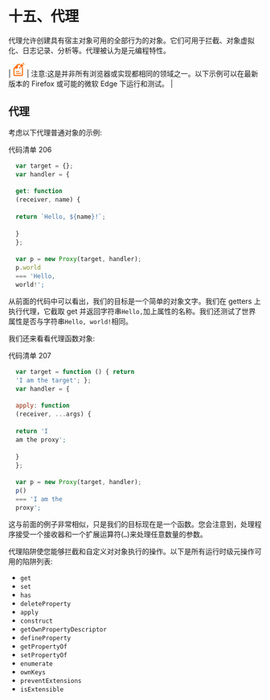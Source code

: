 # 十五、代理

代理允许创建具有宿主对象可用的全部行为的对象。它们可用于拦截、对象虚拟化、日志记录、分析等。代理被认为是元编程特性。

| ![](img/00003.gif) | 注意:这是并非所有浏览器或实现都相同的领域之一。以下示例可以在最新版本的 Firefox 或可能的微软 Edge 下运行和测试。 |

## 代理

考虑以下代理普通对象的示例:

代码清单 206

```js
  var target = {};
  var handler = {

  get: function
  (receiver, name) {

  return `Hello, ${name}!`;

  }
  };

  var p = new Proxy(target, handler);
  p.world
  === 'Hello,
  world!';

```

从前面的代码中可以看出，我们的目标是一个简单的对象文字。我们在 getters 上执行代理，它截取 get 并返回字符串`Hello,`加上属性的名称。我们还测试了世界属性是否与字符串`Hello, world!`相同。

我们还来看看代理函数对象:

代码清单 207

```js
  var target = function () { return
  'I am the target'; };
  var handler = {

  apply: function
  (receiver, ...args) {

  return 'I
  am the proxy';

  }
  };

  var p = new Proxy(target, handler);
  p()
  === 'I am the
  proxy';

```

这与前面的例子非常相似，只是我们的目标现在是一个函数。您会注意到，处理程序接受一个接收器和一个扩展运算符(`…`)来处理任意数量的参数。

代理陷阱使您能够拦截和自定义对对象执行的操作。以下是所有运行时级元操作可用的陷阱列表:

*   `get`
*   `set`
*   `has`
*   `deleteProperty`
*   `apply`
*   `construct`
*   `getOwnPropertyDescriptor`
*   `defineProperty`
*   `getPropertyOf`
*   `setPropertyOf`
*   `enumerate`
*   `ownKeys`
*   `preventExtensions`
*   `isExtensible`